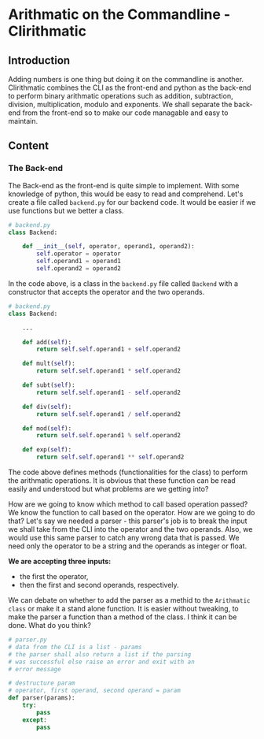 # Arithmatic on the Commandline - Clirithmatic

## Introduction

Adding numbers is one thing but doing it on the commandline is another. Clirithmatic combines the CLI as the front-end and python as the back-end to perform binary arithmatic operations such as addition, subtraction, division, multiplication, modulo and exponents. We shall separate the back-end from the front-end so to make our code managable and easy to maintain.

## Content

### The Back-end

The Back-end as the front-end is quite simple to implement. With some knowledge of python, this would be easy to read and comprehend. Let's create a file called `backend.py` for our backend code. It would be easier if we use functions but we better a class.

```python
# backend.py
class Backend:

    def __init__(self, operator, operand1, operand2):
        self.operator = operator
        self.operand1 = operand1
        self.operand2 = operand2
```

In the code above, is a class in the `backend.py` file called `Backend` with a constructor that accepts the operator and the two operands.

```python
# backend.py
class Backend:

    ...

    def add(self):
        return self.self.operand1 + self.operand2

    def mult(self):
        return self.self.operand1 * self.operand2

    def subt(self):
        return self.self.operand1 - self.operand2

    def div(self):
        return self.self.operand1 / self.operand2

    def mod(self):
        return self.self.operand1 % self.operand2

    def exp(self):
        return self.self.operand1 ** self.operand2
```

The code above defines methods (functionalities for the class) to perform the arithmatic operations. It is obvious that these function can be read easily and understood but what problems are we getting into?

How are we going to know which method to call based operation passed? We know the function to call based on the operator. How are we going to do that? Let's say we needed a parser - this parser's job is to break the input we shall take from the CLI into the operator and the two operands. Also, we would use this same parser to catch any wrong data that is passed. We need only the operator to be a string and the operands as integer or float.

**We are accepting three inputs:**

- the first the operator,
- then the first and second operands, respectively.

We can debate on whether to add the parser as a methid to the `Arithmatic class` or make it a stand alone function. It is easier without tweaking, to make the parser a function than a method of the class. I think it can be done. What do you think?

```python
# parser.py
# data from the CLI is a list - params
# the parser shall also return a list if the parsing
# was successful else raise an error and exit with an
# error message

# destructure param
# operator, first operand, second operand = param
def parser(params):
    try:
        pass
    except:
        pass



```

<!-- Source -->
<!-- Conclusion+question -->
